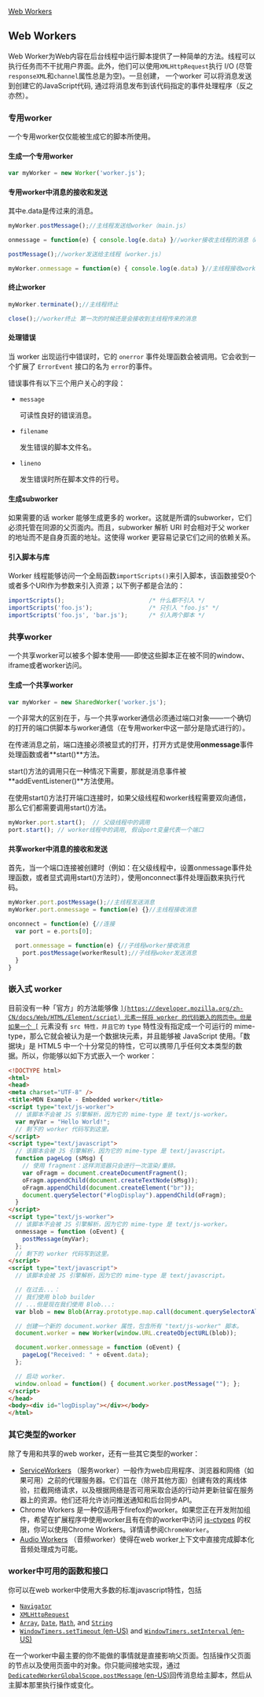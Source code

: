 [Web Workers](https://developer.mozilla.org/zh-CN/docs/Web/API/Web_Workers_API/Using_web_workers)

## Web Workers

Web Worker为Web内容在后台线程中运行脚本提供了一种简单的方法。线程可以执行任务而不干扰用户界面。此外，他们可以使用`XMLHttpRequest`执行 I/O  (尽管`responseXML`和`channel`属性总是为空)。一旦创建， 一个worker 可以将消息发送到创建它的JavaScript代码, 通过将消息发布到该代码指定的事件处理程序（反之亦然）。

### 专用worker

一个专用worker仅仅能被生成它的脚本所使用。

#### 生成一个专用worker

```js
var myWorker = new Worker('worker.js');
```

#### 专用worker中消息的接收和发送

其中e.data是传过来的消息。

```js
myWorker.postMessage();//主线程发送给worker（main.js）

onmessage = function(e) { console.log(e.data) }//worker接收主线程的消息（worker.js）

postMessage();//worker发送给主线程（worker.js）

myWorker.onmessage = function(e) { console.log(e.data) }//主线程接收worker的消息（main.js）
```

#### 终止worker

```js
myWorker.terminate();//主线程终止

close();//worker终止 第一次的时候还是会接收到主线程传来的消息
```

#### 处理错误

当 worker 出现运行中错误时，它的 `onerror` 事件处理函数会被调用。它会收到一个扩展了 `ErrorEvent` 接口的名为 `error`的事件。

错误事件有以下三个用户关心的字段：

- `message`

  可读性良好的错误消息。

- `filename`

  发生错误的脚本文件名。

- `lineno`

  发生错误时所在脚本文件的行号。

#### 生成subworker

如果需要的话 worker 能够生成更多的 worker。这就是所谓的subworker，它们必须托管在同源的父页面内。而且，subworker 解析 URI 时会相对于父 worker 的地址而不是自身页面的地址。这使得 worker 更容易记录它们之间的依赖关系。

#### 引入脚本与库

Worker 线程能够访问一个全局函数`importScripts()`来引入脚本，该函数接受0个或者多个URI作为参数来引入资源；以下例子都是合法的：

```js
importScripts();                        /* 什么都不引入 */
importScripts('foo.js');                /* 只引入 "foo.js" */
importScripts('foo.js', 'bar.js');      /* 引入两个脚本 */
```

### 共享worker

一个共享worker可以被多个脚本使用——即使这些脚本正在被不同的window、iframe或者worker访问。

#### 生成一个共享worker

```js
var myWorker = new SharedWorker('worker.js');
```

一个非常大的区别在于，与一个共享worker通信必须通过端口对象——一个确切的打开的端口供脚本与worker通信（在专用worker中这一部分是隐式进行的）。

在传递消息之前，端口连接必须被显式的打开，打开方式是使用**onmessage**事件处理函数或者**start()**方法。

start()方法的调用只在一种情况下需要，那就是消息事件被**addEventListener()**方法使用。

在使用start()方法打开端口连接时，如果父级线程和worker线程需要双向通信，那么它们都需要调用start()方法。

```js
myWorker.port.start();  // 父级线程中的调用
port.start(); // worker线程中的调用, 假设port变量代表一个端口
```

#### 共享worker中消息的接收和发送

首先，当一个端口连接被创建时（例如：在父级线程中，设置onmessage事件处理函数，或者显式调用start()方法时），使用onconnect事件处理函数来执行代码。

```js
myWorker.port.postMessage();//主线程发送消息
myWorker.port.onmessage = function(e) {}//主线程接收消息
```

```js
onconnect = function(e) {//连接
  var port = e.ports[0];

  port.onmessage = function(e) {//子线程worker接收消息
    port.postMessage(workerResult);//子线程woker发送消息
  }
}
```

### 嵌入式 worker

目前没有一种「官方」的方法能够像 [``](https://developer.mozilla.org/zh-CN/docs/Web/HTML/Element/script) 元素一样将 worker 的代码嵌入的网页中。但是如果一个 [``](https://developer.mozilla.org/zh-CN/docs/Web/HTML/Element/script) 元素没有 `src 特性，并且它的` `type` 特性没有指定成一个可运行的 mime-type，那么它就会被认为是一个数据块元素，并且能够被 JavaScript 使用。「数据块」是 HTML5 中一个十分常见的特性，它可以携带几乎任何文本类型的数据。所以，你能够以如下方式嵌入一个 worker：

```html
<!DOCTYPE html>
<html>
<head>
<meta charset="UTF-8" />
<title>MDN Example - Embedded worker</title>
<script type="text/js-worker">
  // 该脚本不会被 JS 引擎解析，因为它的 mime-type 是 text/js-worker。
  var myVar = "Hello World!";
  // 剩下的 worker 代码写到这里。
</script>
<script type="text/javascript">
  // 该脚本会被 JS 引擎解析，因为它的 mime-type 是 text/javascript。
  function pageLog (sMsg) {
    // 使用 fragment：这样浏览器只会进行一次渲染/重排。
    var oFragm = document.createDocumentFragment();
    oFragm.appendChild(document.createTextNode(sMsg));
    oFragm.appendChild(document.createElement("br"));
    document.querySelector("#logDisplay").appendChild(oFragm);
  }
</script>
<script type="text/js-worker">
  // 该脚本不会被 JS 引擎解析，因为它的 mime-type 是 text/js-worker。
  onmessage = function (oEvent) {
    postMessage(myVar);
  };
  // 剩下的 worker 代码写到这里。
</script>
<script type="text/javascript">
  // 该脚本会被 JS 引擎解析，因为它的 mime-type 是 text/javascript。

  // 在过去...：
  // 我们使用 blob builder
  // ...但是现在我们使用 Blob...:
  var blob = new Blob(Array.prototype.map.call(document.querySelectorAll("script[type=\"text\/js-worker\"]"), function (oScript) { return oScript.textContent; }),{type: "text/javascript"});

  // 创建一个新的 document.worker 属性，包含所有 "text/js-worker" 脚本。
  document.worker = new Worker(window.URL.createObjectURL(blob));

  document.worker.onmessage = function (oEvent) {
    pageLog("Received: " + oEvent.data);
  };

  // 启动 worker.
  window.onload = function() { document.worker.postMessage(""); };
</script>
</head>
<body><div id="logDisplay"></div></body>
</html>
```

### 其它类型的worker

除了专用和共享的web worker，还有一些其它类型的worker：

- [ServiceWorkers](https://developer.mozilla.org/en-US/docs/Web/API/ServiceWorker_API) （服务worker）一般作为web应用程序、浏览器和网络（如果可用）之前的代理服务器。它们旨在（除开其他方面）创建有效的离线体验，拦截网络请求，以及根据网络是否可用采取合适的行动并更新驻留在服务器上的资源。他们还将允许访问推送通知和后台同步API。
- Chrome Workers 是一种仅适用于firefox的worker。如果您正在开发附加组件，希望在扩展程序中使用worker且有在你的worker中访问 [js-ctypes](https://developer.mozilla.org/en/js-ctypes) 的权限，你可以使用Chrome Workers。详情请参阅`ChromeWorker`。
- [Audio Workers](https://developer.mozilla.org/en-US/docs/Web/API/Web_Audio_API#Audio_Workers) （音频worker）使得在web worker上下文中直接完成脚本化音频处理成为可能。

### worker中可用的函数和接口

你可以在web worker中使用大多数的标准javascript特性，包括

- [`Navigator`](https://developer.mozilla.org/zh-CN/docs/Web/API/Navigator)
- [`XMLHttpRequest`](https://developer.mozilla.org/zh-CN/docs/Web/API/XMLHttpRequest)
- [`Array`](https://developer.mozilla.org/zh-CN/docs/Web/JavaScript/Reference/Global_Objects/Array), [`Date`](https://developer.mozilla.org/zh-CN/docs/Web/JavaScript/Reference/Global_Objects/Date), [`Math`](https://developer.mozilla.org/zh-CN/docs/Web/JavaScript/Reference/Global_Objects/Math), and [`String`](https://developer.mozilla.org/zh-CN/docs/Web/JavaScript/Reference/Global_Objects/String)
- [`WindowTimers.setTimeout` (en-US)](https://developer.mozilla.org/en-US/docs/Web/API/setTimeout) and [`WindowTimers.setInterval` (en-US)](https://developer.mozilla.org/en-US/docs/Web/API/setInterval)

在一个worker中最主要的你不能做的事情就是直接影响父页面。包括操作父页面的节点以及使用页面中的对象。你只能间接地实现，通过[`DedicatedWorkerGlobalScope.postMessage` (en-US)](https://developer.mozilla.org/en-US/docs/Web/API/DedicatedWorkerGlobalScope/postMessage)回传消息给主脚本，然后从主脚本那里执行操作或变化。

